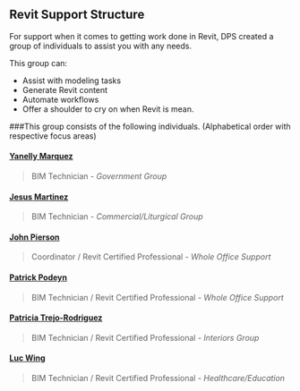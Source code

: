 ## Revit Support Structure

For support when it comes to getting work done in Revit, DPS created a group of individuals to assist you with any needs.

This group can:
* Assist with modeling tasks
* Generate Revit content
* Automate workflows
* Offer a shoulder to cry on when Revit is mean. <img src="https://assets-cdn.github.com/images/icons/emoji/unicode/1f609.png" width ="10">

###This group consists of the following individuals. (Alphabetical order with respective focus areas)

#### <a href="mailto:yanellym@dpsdesign.org">Yanelly Marquez </a>
>BIM Technician - *Government Group*

####  <a href="mailto:jesusm@dpsdesign.org">Jesus Martinez </a>
>BIM Technician - *Commercial/Liturgical Group*

####  <a href="mailto:johnp@dpsdesign.org">John Pierson </a>
>Coordinator / Revit Certified Professional - *Whole Office Support*

####  <a href="mailto:patrickp@dpsdesign.org">Patrick Podeyn </a>
>BIM Technician / Revit Certified Professional - *Whole Office Support*

####  <a href="mailto:patriciatr@dpsdesign.org">Patricia Trejo-Rodriguez </a>
>BIM Technician / Revit Certified Professional - *Interiors Group*

####  <a href="mailto:lucwm@dpsdesign.org">Luc Wing </a>
>BIM Technician / Revit Certified Professional - *Healthcare/Education*
